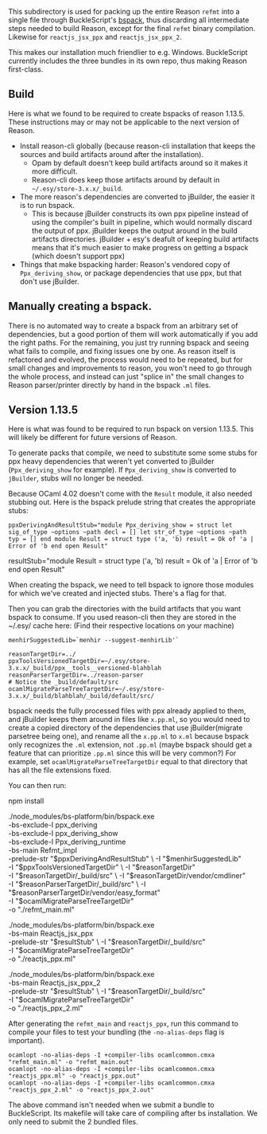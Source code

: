 This subdirectory is used for packing up the entire Reason `refmt` into a single file through BuckleScript's [bspack](https://github.com/bloomberg/bucklescript/blob/master/jscomp/core/bspack_main.ml), thus discarding all intermediate steps needed to build Reason, except for the final `refmt` binary compilation. Likewise for `reactjs_jsx_ppx` and `reactjs_jsx_ppx_2`.

This makes our installation much friendlier to e.g. Windows. BuckleScript currently includes the three bundles in its own repo, thus making Reason first-class.

## Build

Here is what we found to be required to create bspacks of reason 1.13.5. These
instructions may or may not be applicable to the next version of Reason.

- Install reason-cli globally (because reason-cli installation that
  keeps the sources and build artifacts around after the installation).
  - Opam by default doesn't keep build artifacts around so it makes it more
    difficult.
  - Reason-cli does keep those artifacts around by default in
    `~/.esy/store-3.x.x/_build`.
- The more reason's dependencies are converted to jBuilder, the easier it is
  to run bspack.
  - This is because jBuilder constructs its own ppx pipeline instead of using
    the compiler's built in pipeline, which would normally discard the output
    of ppx. jBuilder keeps the output around in the build artifacts
    directories. jBuilder + esy's deafult of keeping build artifacts means that
    it's much easier to make progress on getting a bspack (which doesn't
    support ppx)
- Things that make bspacking harder: Reason's vendored copy of
  `Ppx_deriving_show`, or package dependencies that use ppx, but that don't use
  jBuilder.


## Manually creating a bspack.

There is no automated way to create a bspack from an arbitrary set of
dependencies, but a good portion of them will work automatically if you add the
right paths. For the remaining, you just try running bspack and seeing what
fails to compile, and fixing issues one by one. As reason itself is refactored
and evolved, the process would need to be repeated, but for small changes and
improvements to reason, you won't need to go through the whole process, and
instead can just "splice in" the small changes to Reason parser/printer
directly by hand in the bspack `.ml` files.


## Version 1.13.5

Here is what was found to be required to run bspack on version 1.13.5. This
will likely be different for future versions of Reason.

To generate packs that compile, we need to substitute some some stubs for ppx
heavy dependencies that weren't yet converted to jBuilder (`Ppx_deriving_show`
for example). If `Ppx_deriving_show` is converted to `jBuilder`, stubs will no
longer be needed.

Because OCaml 4.02 doesn't come with the `Result` module, it also needed stubbing out. Here is the
bspack prelude string that creates the appropriate stubs:

    ppxDerivingAndResultStub="module Ppx_deriving_show = struct let sig_of_type ~options ~path decl = [] let str_of_type ~options ~path typ = [] end module Result = struct type ('a, 'b) result = Ok of 'a | Error of 'b end open Result"
resultStub="module Result = struct type ('a, 'b) result = Ok of 'a | Error of 'b end open Result"

When creating the bspack, we need to tell bspack to ignore those modules for
which we've created and injected stubs. There's a flag for that.

Then you can grab the directories with the build artifacts that you want bspack
to consume. If you used reason-cli then they are stored in the ~/.esy/ cache
here: (Find their respective locations on your machine)

    menhirSuggestedLib=`menhir --suggest-menhirLib'`

    reasonTargetDir=../
    ppxToolsVersionedTargetDir=~/.esy/store-3.x.x/_build/ppx__tools__versioned-blahblah
    reasonParserTargetDir=../reason-parser
    # Notice the _build/default/src
    ocamlMigrateParseTreeTargetDir=~/.esy/store-3.x.x/_build/blahblah/_build/default/src/

bspack needs the fully processed files with ppx already applied to them, and
jBuilder keeps them around in files like `x.pp.ml`, so you would need to create
a copied directory of the dependencies that use jBuilder(migrate parsetree
being one), and rename all the `x.pp.ml` to `x.ml` because bspack only
recognizes the `.ml` extension, not `.pp.ml` (maybe bspack should get a feature
that can prioritize `.pp.ml` since this will be very common?) For example, set
`ocamlMigrateParseTreeTargetDir` equal to that directory that has all the file
extensions fixed.

You can then run:

  npm install

  ./node_modules/bs-platform/bin/bspack.exe \
    -bs-exclude-I ppx_deriving \
    -bs-exclude-I ppx_deriving_show \
    -bs-exclude-I Ppx_deriving_runtime \
    -bs-main Refmt_impl \
    -prelude-str "$ppxDerivingAndResultStub" \
    -I "$menhirSuggestedLib" \
    -I "$ppxToolsVersionedTargetDir" \
    -I "$reasonTargetDir" \
    -I "$reasonTargetDir/_build/src" \
    -I "$reasonTargetDir/vendor/cmdliner" \
    -I "$reasonParserTargetDir/_build/src" \
    -I "$reasonParserTargetDir/vendor/easy_format" \
    -I "$ocamlMigrateParseTreeTargetDir" \
    -o "./refmt_main.ml"

  ./node_modules/bs-platform/bin/bspack.exe \
    -bs-main Reactjs_jsx_ppx \
    -prelude-str "$resultStub" \
    -I "$reasonTargetDir/_build/src" \
    -I "$ocamlMigrateParseTreeTargetDir" \
    -o "./reactjs_ppx.ml"

  ./node_modules/bs-platform/bin/bspack.exe \
    -bs-main Reactjs_jsx_ppx_2 \
    -prelude-str "$resultStub" \
    -I "$reasonTargetDir/_build/src" \
    -I "$ocamlMigrateParseTreeTargetDir" \
    -o "./reactjs_ppx_2.ml"

After generating the `refmt_main` and `reactjs_ppx`, run this command to compile your files to test your bundling (the
`-no-alias-deps` flag is important).

    ocamlopt -no-alias-deps -I +compiler-libs ocamlcommon.cmxa  "refmt_main.ml" -o "refmt_main.out"
    ocamlopt -no-alias-deps -I +compiler-libs ocamlcommon.cmxa  "reactjs_ppx.ml" -o "reactjs_ppx.out"
    ocamlopt -no-alias-deps -I +compiler-libs ocamlcommon.cmxa  "reactjs_ppx_2.ml" -o "reactjs_ppx_2.out"

The above command isn't needed when we submit a bundle to BuckleScript. Its makefile will take care of compiling after bs installation. We only need to submit the 2 bundled files.
